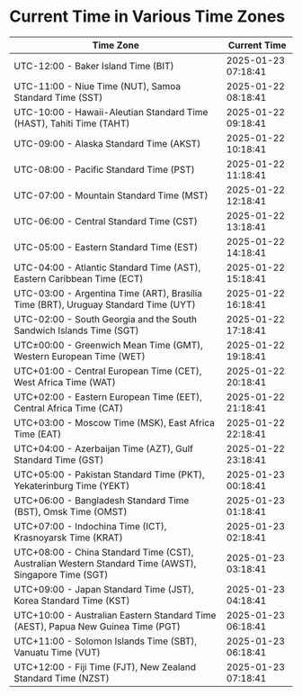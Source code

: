 # Current Time in Various Time Zones

| Time Zone | Current Time |
|-----------|--------------|
| UTC-12:00 - Baker Island Time (BIT) | 2025-01-23 07:18:41 |
| UTC-11:00 - Niue Time (NUT), Samoa Standard Time (SST) | 2025-01-22 08:18:41 |
| UTC-10:00 - Hawaii-Aleutian Standard Time (HAST), Tahiti Time (TAHT) | 2025-01-22 09:18:41 |
| UTC-09:00 - Alaska Standard Time (AKST) | 2025-01-22 10:18:41 |
| UTC-08:00 - Pacific Standard Time (PST) | 2025-01-22 11:18:41 |
| UTC-07:00 - Mountain Standard Time (MST) | 2025-01-22 12:18:41 |
| UTC-06:00 - Central Standard Time (CST) | 2025-01-22 13:18:41 |
| UTC-05:00 - Eastern Standard Time (EST) | 2025-01-22 14:18:41 |
| UTC-04:00 - Atlantic Standard Time (AST), Eastern Caribbean Time (ECT) | 2025-01-22 15:18:41 |
| UTC-03:00 - Argentina Time (ART), Brasília Time (BRT), Uruguay Standard Time (UYT) | 2025-01-22 16:18:41 |
| UTC-02:00 - South Georgia and the South Sandwich Islands Time (SGT) | 2025-01-22 17:18:41 |
| UTC±00:00 - Greenwich Mean Time (GMT), Western European Time (WET) | 2025-01-22 19:18:41 |
| UTC+01:00 - Central European Time (CET), West Africa Time (WAT) | 2025-01-22 20:18:41 |
| UTC+02:00 - Eastern European Time (EET), Central Africa Time (CAT) | 2025-01-22 21:18:41 |
| UTC+03:00 - Moscow Time (MSK), East Africa Time (EAT) | 2025-01-22 22:18:41 |
| UTC+04:00 - Azerbaijan Time (AZT), Gulf Standard Time (GST) | 2025-01-22 23:18:41 |
| UTC+05:00 - Pakistan Standard Time (PKT), Yekaterinburg Time (YEKT) | 2025-01-23 00:18:41 |
| UTC+06:00 - Bangladesh Standard Time (BST), Omsk Time (OMST) | 2025-01-23 01:18:41 |
| UTC+07:00 - Indochina Time (ICT), Krasnoyarsk Time (KRAT) | 2025-01-23 02:18:41 |
| UTC+08:00 - China Standard Time (CST), Australian Western Standard Time (AWST), Singapore Time (SGT) | 2025-01-23 03:18:41 |
| UTC+09:00 - Japan Standard Time (JST), Korea Standard Time (KST) | 2025-01-23 04:18:41 |
| UTC+10:00 - Australian Eastern Standard Time (AEST), Papua New Guinea Time (PGT) | 2025-01-23 06:18:41 |
| UTC+11:00 - Solomon Islands Time (SBT), Vanuatu Time (VUT) | 2025-01-23 06:18:41 |
| UTC+12:00 - Fiji Time (FJT), New Zealand Standard Time (NZST) | 2025-01-23 07:18:41 |
